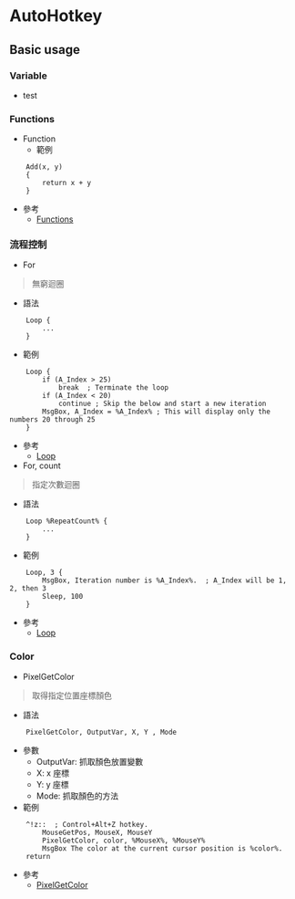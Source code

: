 # AutoHotkey

## Basic usage

### Variable  
* test  

### Functions
* Function
  * 範例
```
	Add(x, y)
	{
		return x + y
	}
```
  * 參考
    * [Functions](https://lexikos.github.io/v2/docs/Functions.htm)

### 流程控制
* For  
> 無窮迴圈
  * 語法
```
	Loop {
		...
	}
```
  * 範例
```
	Loop {
		if (A_Index > 25)
			break  ; Terminate the loop
		if (A_Index < 20)
			continue ; Skip the below and start a new iteration
		MsgBox, A_Index = %A_Index% ; This will display only the numbers 20 through 25
	}
```
  * 參考
    * [Loop](https://www.autohotkey.com/docs/commands/Loop.htm)
* For, count
> 指定次數迴圈
  * 語法
```
	Loop %RepeatCount% {
		...
	}
```
  * 範例
```
	Loop, 3 {
		MsgBox, Iteration number is %A_Index%.  ; A_Index will be 1, 2, then 3
		Sleep, 100
	}
```
  * 參考
    * [Loop](https://www.autohotkey.com/docs/commands/Loop.htm)
### Color  
* PixelGetColor  
> 取得指定位置座標顏色
  * 語法
```
	PixelGetColor, OutputVar, X, Y , Mode
```
  * 參數
    * OutputVar: 抓取顏色放置變數
    * X: x 座標
    * Y: y 座標
    * Mode: 抓取顏色的方法
  * 範例
```
	^!z::  ; Control+Alt+Z hotkey.
		MouseGetPos, MouseX, MouseY
		PixelGetColor, color, %MouseX%, %MouseY%
		MsgBox The color at the current cursor position is %color%.
	return
```
  * 參考
    * [PixelGetColor](https://www.autohotkey.com/docs/commands/PixelGetColor.htm)
